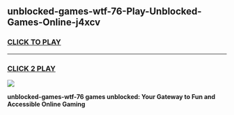 
## unblocked-games-wtf-76-Play-Unblocked-Games-Online-j4xcv
<h3>
<a href="https://premium76.site?title=unblocked-games-wtf-76&ref=24A">CLICK TO PLAY</a></h3>
<hr>

<h3>
<a href="https://premium76.site?title=unblocked-games-wtf-76&ref=24A">CLICK 2 PLAY</a>
  
</h3>

<a href="https://premium76.site?title=unblocked-games-wtf-76&ref=24A"><img src="https://clearcache.store/games.png"></a>


**unblocked-games-wtf-76 games unblocked: Your Gateway to Fun and Accessible Online Gaming**
